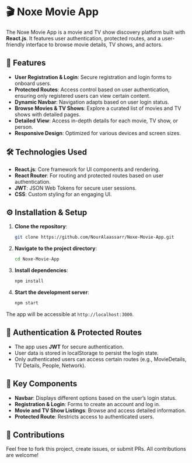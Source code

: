 

# 🎬 Noxe Movie App

The Noxe Movie App is a movie and TV show discovery platform built with **React.js**. It features user authentication, protected routes, and a user-friendly interface to browse movie details, TV shows, and actors.

## 🚀 Features

- **User Registration & Login**: Secure registration and login forms to onboard users.
- **Protected Routes**: Access control based on user authentication, ensuring only registered users can view certain content.
- **Dynamic Navbar**: Navigation adapts based on user login status.
- **Browse Movies & TV Shows**: Explore a curated list of movies and TV shows with detailed pages.
- **Detailed View**: Access in-depth details for each movie, TV show, or person.
- **Responsive Design**: Optimized for various devices and screen sizes.

## 🛠️ Technologies Used

- **React.js**: Core framework for UI components and rendering.
- **React Router**: For routing and protected routes based on user authentication.
- **JWT**: JSON Web Tokens for secure user sessions.
- **CSS**: Custom styling for an engaging UI.



## ⚙️ Installation & Setup

1. **Clone the repository**:
    ```bash
    git clone https://github.com/NourAlaassarr/Noxe-Movie-App.git
    ```
2. **Navigate to the project directory**:
    ```bash
    cd Noxe-Movie-App
    ```
3. **Install dependencies**:
    ```bash
    npm install
    ```
4. **Start the development server**:
    ```bash
    npm start
    ```

The app will be accessible at `http://localhost:3000`.

## 🔐 Authentication & Protected Routes

- The app uses **JWT** for secure authentication.
- User data is stored in localStorage to persist the login state.
- Only authenticated users can access certain routes (e.g., MovieDetails, TV Details, People, Network).

## 🌟 Key Components

- **Navbar**: Displays different options based on the user’s login status.
- **Registration & Login**: Forms to create an account and log in.
- **Movie and TV Show Listings**: Browse and access detailed information.
- **Protected Route**: Restricts access to authenticated users.

## 🤝 Contributions

Feel free to fork this project, create issues, or submit PRs. All contributions are welcome!



